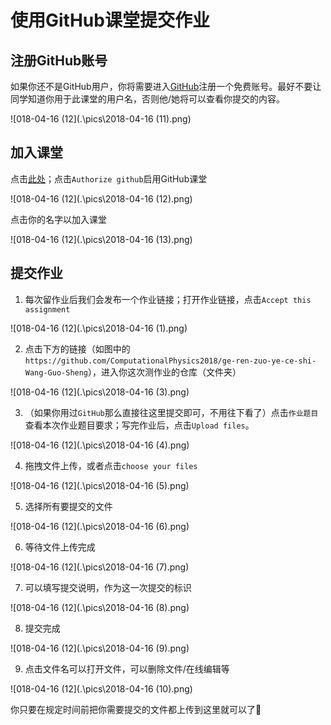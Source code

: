 # 使用GitHub课堂提交作业

## 注册GitHub账号

如果你还不是GitHub用户，你将需要进入[GitHub](github.com)注册一个免费账号。最好不要让同学知道你用于此课堂的用户名，否则他/她将可以查看你提交的内容。

![018-04-16 (12](.\pics\2018-04-16 (11).png)

## 加入课堂

点击[此处](https://classroom.github.com/classrooms/38400456-2018)；点击`Authorize github`启用GitHub课堂

![018-04-16 (12](.\pics\2018-04-16 (12).png)

点击你的名字以加入课堂

![018-04-16 (12](.\pics\2018-04-16 (13).png)



## 提交作业

1. 每次留作业后我们会发布一个作业链接；打开作业链接，点击``Accept this assignment``

![018-04-16 (12](.\pics\2018-04-16 (1).png)

2. 点击下方的链接（如图中的``https://github.com/ComputationalPhysics2018/ge-ren-zuo-ye-ce-shi-Wang-Guo-Sheng``），进入你这次测作业的仓库（文件夹）

![018-04-16 (12](.\pics\2018-04-16 (3).png)

3. （如果你用过`GitHub`那么直接往这里提交即可，不用往下看了）点击`作业题目`查看本次作业题目要求；写完作业后，点击`Upload files`。

![018-04-16 (12](.\pics\2018-04-16 (4).png)

4. 拖拽文件上传，或者点击`choose your files`

![018-04-16 (12](.\pics\2018-04-16 (5).png)

5. 选择所有要提交的文件

![018-04-16 (12](.\pics\2018-04-16 (6).png)

6. 等待文件上传完成

![018-04-16 (12](.\pics\2018-04-16 (7).png)

7. 可以填写提交说明，作为这一次提交的标识

![018-04-16 (12](.\pics\2018-04-16 (8).png)

8. 提交完成

![018-04-16 (12](.\pics\2018-04-16 (9).png)

9. 点击文件名可以打开文件，可以删除文件/在线编辑等

![018-04-16 (12](.\pics\2018-04-16 (10).png)

你只要在规定时间前把你需要提交的文件都上传到这里就可以了🙂
